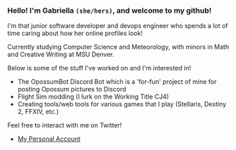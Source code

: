 ### Hello! I'm Gabriella `(she/hers)`, and welcome to my github!

I'm that junior software developer and devops engineer who spends a lot of time caring about how her online profiles look!

Currently studying Computer Science and Meteorology, with minors in Math and Creative Writing at MSU Denver.

Below is some of the stuff I've worked on and I'm interested in!
- The OpossumBot Discord Bot which is a 'for-fun' project of mine for posting Opossum pictures to Discord 
- Flight Sim modding (I lurk on the Working Title CJ4)
- Creating tools/web tools for various games that I play (Stellaris, Destiny 2, FFXIV, etc.)

Feel free to interact with me on Twitter!
- [My Personal Account](https://twitter.com/contrastellar)
